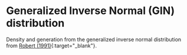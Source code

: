 # Generalized Inverse Normal (GIN) distribution
Density and generation from the generalized inverse normal distribution from [Robert (1991)](https://doi.org/10.1016/0167-7152%2891%2990174-P){:target="_blank"}.
